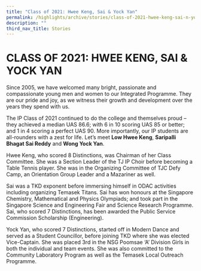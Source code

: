 ```yaml
---
title: "Class of 2021: Hwee Keng, Sai & Yock Yan"
permalink: /highlights/archive/stories/class-of-2021-hwee-keng-sai-n-yock-yan/
description: ""
third_nav_title: Stories
---
```

# CLASS OF 2021: HWEE KENG, SAI & YOCK YAN

Since 2005, we have welcomed many bright, passionate and compassionate young men and women to our Integrated Programme. They are our pride and joy, as we witness their growth and development over the years they spend with us.

  

The IP Class of 2021 continued to do the college and themselves proud – they achieved a median UAS 86.6; with 6 in 10 scoring UAS 85 or better; and 1 in 4 scoring a perfect UAS 90. More importantly, our IP students are all-rounders with a zest for life. Let’s meet **Low Hwee Keng**, **Saripalli Bhagat Sai Reddy** and **Wong Yock Yan**.

  

Hwee Keng, who scored 8 Distinctions, was Chairman of her Class Committee. She was a Section Leader of the TJ IP Choir before becoming a Table Tennis player. She was in the Organizing Committee of TJC Defy Camp, an Orientation Group Leader and a Mazariner as well.

  

Sai was a TKD exponent before immersing himself in ODAC activities including organizing Temasek Titans. Sai has won honours at the Singapore Chemistry, Mathematical and Physics Olympiads; and took part in the Singapore Science and Engineering Fair and Science Research Programme. Sai, who scored 7 Distinctions, has been awarded the Public Service Commission Scholarship (Engineering).

  

Yock Yan, who scored 7 Distinctions, started off in Modern Dance and served as a Student Councillor, before joining TKD where she was elected Vice-Captain. She was placed 3rd in the NSG Poomsae ‘A’ Division Girls in both the individual and team events. She was also committed to the Community Laboratory Program as well as the Temasek Local Outreach Programme.